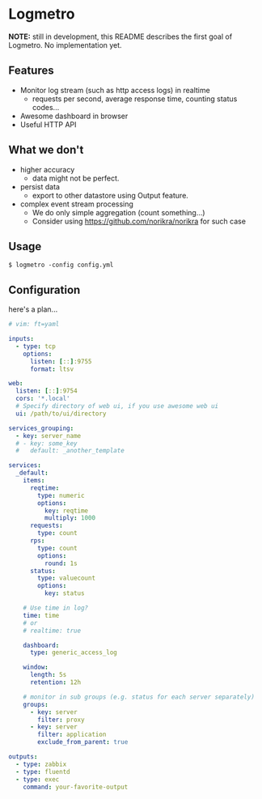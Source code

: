# Logmetro

__NOTE:__ still in development, this README describes the first goal of Logmetro. No implementation yet.

## Features

- Monitor log stream (such as http access logs) in realtime
  - requests per second, average response time, counting status codes...
- Awesome dashboard in browser
- Useful HTTP API

## What we don't

- higher accuracy
  - data might not be perfect.
- persist data
  - export to other datastore using Output feature.
- complex event stream processing
  - We do only simple aggregation (count something...)
  - Consider using https://github.com/norikra/norikra for such case

## Usage

```
$ logmetro -config config.yml
```

## Configuration

here's a plan...

``` yaml
# vim: ft=yaml

inputs:
  - type: tcp
    options:
      listen: [::]:9755
      format: ltsv

web:
  listen: [::]:9754
  cors: '*.local'
  # Specify directory of web ui, if you use awesome web ui
  ui: /path/to/ui/directory

services_grouping:
  - key: server_name
  # - key: some_key
  #   default: _another_template

services:
  _default:
    items:
      reqtime:
        type: numeric
        options:
          key: reqtime
          multiply: 1000
      requests:
        type: count
      rps:
        type: count
        options:
          round: 1s
      status:
        type: valuecount
        options:
          key: status

    # Use time in log?
    time: time
    # or
    # realtime: true

    dashboard:
      type: generic_access_log

    window:
      length: 5s
      retention: 12h

    # monitor in sub groups (e.g. status for each server separately)
    groups:
      - key: server
        filter: proxy
      - key: server
        filter: application
        exclude_from_parent: true

outputs:
  - type: zabbix
  - type: fluentd
  - type: exec
    command: your-favorite-output
```

